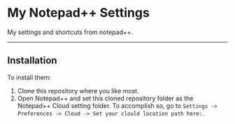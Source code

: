 # My Notepad++ Settings

My settings and shortcuts from notepad++.



___
## Installation

To install them:

1. Clone this repository where you like most.
1. Open Notepad++ and set this cloned repository folder as the Notepad++ Cloud setting folder.
To accomplish so, go to `Settings -> Preferences -> Cloud -> Set your clould location path here:`.


